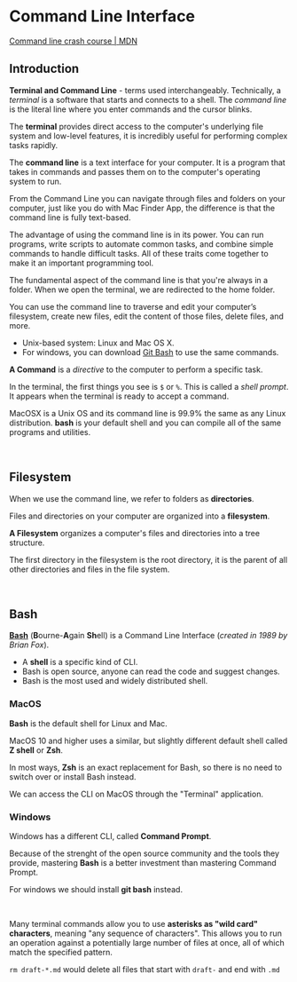 # Command Line Interface

[Command line crash course | MDN](https://developer.mozilla.org/en-US/docs/Learn/Tools_and_testing/Understanding_client-side_tools/Command_line)

## Introduction

**Terminal and Command Line** - terms used interchangeably. Technically, a _terminal_ is a software that starts and connects to a shell. The _command line_ is the literal line where you enter commands and the cursor blinks.

The **terminal** provides direct access to the computer's underlying file system and low-level features, it is incredibly useful for performing complex tasks rapidly.

The **command line** is a text interface for your computer. It is a program that takes in commands and passes them on to the computer's operating system to run.

From the Command Line you can navigate through files and folders on your computer, just like you do with Mac Finder App, the difference is that the command line is fully text-based.

The advantage of using the command line is in its power. You can run programs, write scripts to automate common tasks, and combine simple commands to handle difficult tasks. All of these traits come together to make it an important programming tool.

The fundamental aspect of the command line is that you're always in a folder. When we open the terminal, we are redirected to the home folder.

You can use the command line to traverse and edit your computer’s filesystem, create new files, edit the content of those files, delete files, and more.

- Unix-based system: Linux and Mac OS X.
- For windows, you can download [Git Bash](https://gitforwindows.org/) to use the same commands.

**A Command** is a _directive_ to the computer to perform a specific task.

In the terminal, the first things you see is `$` or `%`. This is called a _shell prompt_. It appears when the terminal is ready to accept a command.

MacOSX is a Unix OS and its command line is 99.9% the same as any Linux distribution. **bash** is your default shell and you can compile all of the same programs and utilities.

<br>
 
## Filesystem

When we use the command line, we refer to folders as **directories**.

Files and directories on your computer are organized into a **filesystem**.

**A Filesystem** organizes a computer's files and directories into a tree structure.

The first directory in the filesystem is the root directory, it is the parent of all other directories and files in the file system.

<br>

## Bash

[**Bash**](<https://en.wikipedia.org/wiki/Bash_(Unix_shell)>) (**B**ourne-**A**gain **Sh**ell) is a Command Line Interface (_created in 1989 by Brian Fox_).

- A **shell** is a specific kind of CLI.
- Bash is open source, anyone can read the code and suggest changes.
- Bash is the most used and widely distributed shell.

### MacOS

**Bash** is the default shell for Linux and Mac.

MacOS 10 and higher uses a similar, but slightly different default shell called **Z shell** or **Zsh**.

In most ways, **Zsh** is an exact replacement for Bash, so there is no need to switch over or install Bash instead.

We can access the CLI on MacOS through the "Terminal" application.

### Windows

Windows has a different CLI, called **Command Prompt**.

Because of the strenght of the open source community and the tools they provide, mastering **Bash** is a better investment than mastering Command Prompt.

For windows we should install **git bash** instead.

<br>

Many terminal commands allow you to use **asterisks as "wild card" characters**, meaning "any sequence of characters". This allows you to run an operation against a potentially large number of files at once, all of which match the specified pattern.

`rm draft-*.md` would delete all files that start with `draft-` and end with `.md`
